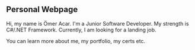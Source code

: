 ## Personal Webpage
Hi, my name is Ömer Acar. I'm a Junior Software Developer. My strength is C#/.NET Framework. Currently, I am looking for a landing job.

You can learn more about me, my portfolio, my certs etc.
